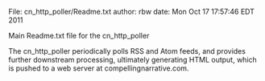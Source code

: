 File:   cn_http_poller/Readme.txt
author: rbw
date:   Mon Oct 17 17:57:46 EDT 2011

Main Readme.txt file for the cn_http_poller

The cn_http_poller periodically polls RSS and Atom feeds, and provides further
downstream processing, ultimately generating HTML output, which is pushed
to a web server at compellingnarrative.com.

